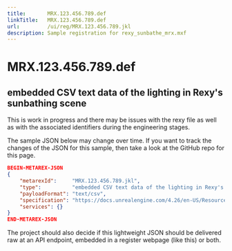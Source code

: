 ```yaml
---
title:       MRX.123.456.789.def
linkTitle:   MRX.123.456.789.def
url:         /ui/reg/MRX.123.456.789.jkl
description: Sample registration for rexy_sunbathe_mrx.mxf
---
```

# MRX.123.456.789.def

## embedded CSV text data of the lighting in Rexy's sunbathing scene

This is work in progress and there may be issues with the rexy file as well as
with the associated identifiers during the engineering stages.

The sample JSON below may change over time. If you want to track the changes
of the JSON for this sample, then take a look at the GitHub repo for this page.

```json
BEGIN-METAREX-JSON
{
    "metarexId":     "MRX.123.456.789.jkl",
    "type":          "embedded CSV text data of the lighting in Rexy's sunbathing scene",
    "payloadFormat": "text/csv",
    "specification": "https://docs.unrealengine.com/4.26/en-US/Resources/ContentExamples/Lighting/2_1/",
    "services": {}
}
END-METAREX-JSON
```

The project should also decide if this lightweight JSON should be delivered raw
at an API endpoint, embedded in a register webpage (like this) or both.